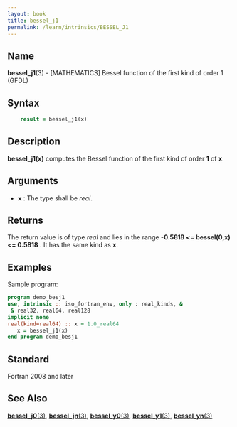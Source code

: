 ```yaml
---
layout: book
title: bessel_j1
permalink: /learn/intrinsics/BESSEL_J1
---
```

## __Name__

__bessel\_j1__(3) - \[MATHEMATICS\] Bessel function of the first kind of order 1
(GFDL)

## __Syntax__
```fortran
    result = bessel_j1(x)
```
## __Description__

__bessel\_j1(x)__ computes the Bessel function of the first kind
of order __1__ of __x__.

## __Arguments__

  - __x__
    : The type shall be _real_.

## __Returns__

The return value is of type _real_ and lies in the range 
__-0.5818 \<= bessel(0,x) \<= 0.5818__ . It has the same kind as __x__.

## __Examples__

Sample program:

```fortran
program demo_besj1
use, intrinsic :: iso_fortran_env, only : real_kinds, &
 & real32, real64, real128
implicit none
real(kind=real64) :: x = 1.0_real64
   x = bessel_j1(x)
end program demo_besj1
```

## __Standard__

Fortran 2008 and later

## __See Also__

[__bessel\_j0__(3)](BESSEL_J0),
[__bessel\_jn__(3)](BESSEL_JN), 
[__bessel\_y0__(3)](BESSEL_Y0),
[__bessel\_y1__(3)](BESSEL_Y1), 
[__bessel\_yn__(3)](BESSEL_YN)
